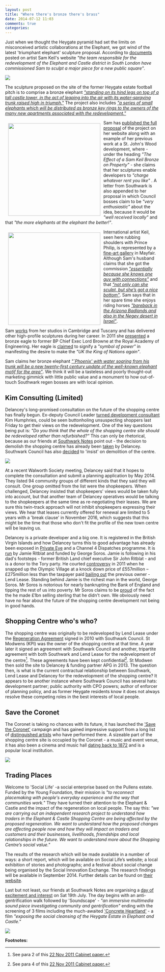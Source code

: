 ```yaml
---
layout: post
title: "Where there's bronze there's brass"
date: 2014-07-12 11:03
comments: true
categories: 
---
```

Just when we thought the Heygate pyramid had set the limits on misconceived artistic collaborations at the Elephant, we got wind of the latest 'triumphant elephant' sculpture proposal.
According to [documents](http://crappistmartin.github.io/images/samkeil_bio_2010.pdf) posted on artist Sam Keil's website _"the team responsible for the redevelopment of the Elephant and Castle district in South London have commissioned Sam to sculpt a major piece for a new public square"_.

![](http://crappistmartin.github.io/images/samkeilelephant.jpg)

The sculpture proposed on the site of the former Heygate estate football pitch is to comprise a bronze elephant [_"standing on its hind legs on top of a tall castle tower, in the act of leaping into the air with its water-spraying trunk raised high in triumph."_](https://southwarknotes.files.wordpress.com/2014/07/keil_elephant.pdf) The project also includes [_"a series of small elephants which will be distributed as bronze key rings to the owners of the many new apartments associated with the redevelopment."_](http://crappistmartin.github.io/images/samkeil_bio_2010.pdf)

<img src="http://www.vallico.net/sam/img/relief/2.jpg" width="300" align="left" style="margin:10px">Sam has [published the full proposal](https://southwarknotes.files.wordpress.com/2014/07/keil_elephant.pdf) of the project on her website along with an example of her previous work at a St. John's Wood development, where - under the heading _"The Effect of a Sam Keil Bronze on Property"_ - she claims that her sculptures enable developers to _"charge whatever rent you like"_ . A letter from Southwark is also appended to her proposal in which Council bosses claim to be _"very enthusiastic"_ about the idea, because it would be _"well received locally"_ and that _"the more elephants at the elephant the better!"_.     

<img src="http://www.vallico.net/sam/img/prince_philip.jpg" width="300" align="left" style="margin:10px">International artist Keil, seen here rubbing shoulders with Prince Philip, is represented by a [fine-art gallery](http://www.whpatterson.com/) in Mayfair. Although Sam's husband claims that she got the commission [_"essentially because she knows one guy with connections"_](http://www.barganews.com/blogs/towler/?p=37) and that [_"not only can she sculpt, but she’s got a nice bottom"_](http://www.barganews.com/blogs/towler/?p=37). Sam says that in her spare time she enjoys riding horses [_"bareback in the Arizona Badlands and also in the Negev desert in Israel"_](http://crappistmartin.github.io/images/samkeil_bio_2010.pdf).  

Sam [works](http://www.vallico.net/sam/biography.html) from her studios in Cambridge and Tuscany and has delivered other high-profile sculptures during her career. In 2011 she [presented](http://www.vallico.net/sam/docs/ft.pdf) a bronze eagle to former BP Chief Exec Lord Browne at the Royal Academy of Engineering. Her eagle is [claimed](http://www.vallico.net/sam/docs/mike_towler_royal_academy.txt) to signify a _"symbol of power"_ in manifesting the desire to make the _"UK the King of Nations again"_.  

Sam claims her bronze elephant [_"`Phoenix' with water soaring from his trunk will be a new twenty-first century update of the well-known elephant motif for the area"_](http://crappistmartin.github.io/images/samkeil_bio_2010.pdf). We think it will be a tasteless and poorly thought-out marketing gimmick with little public value and a monument to how out-of-touch Southwark regen bosses are with local opinion.  

## Kim Consulting (Limited)
Delancey's long-promised consultation on the future of the shopping centre has finally begun. Ex-deputy Council Leader [turned development consultant](/2013-12-07-kim-humphreys-exit-stage-left) Kim Humphries, could be seen buttonholing unsuspecting shoppers last Friday to get their views on the redevelopment. One of the key questions being put is: _"Do you think that the whole of the shopping centre site should be redeveloped rather than refurbished?“_ This can only be rhetorical, because as our friends at [Southwark Notes](http://southwarknotes.wordpress.com) point out - the decision to demolish the shopping centre has already been [taken](http://www.london-se1.co.uk/news/view/7378) by Delancey. Southwark Council has also [decided](http://www.southwark.gov.uk/news/article/1368/council_will_insist_on_demolition_of_shopping_centre_at_elephant) to 'insist' on demolition of the centre. 

![](https://southwarknotes.files.wordpress.com/2014/07/photo-5-1.jpg)

At a recent Walworth Society meeting, Delancey said that it hopes to complete the consultation and submit a planning application by May 2014. They listed 94 community groups of different kinds that they said they will consult. One group omitted from the list were the shopkeepers. When challenged, Delancey insisted that shopkeepers' views would be taken fully into account, but that another team of Delancey operatives would be talking to the shopkeepers at the same time as re-negotiating their leases. We are sure this twin-track approach will not inhibit shopkeepers expressing their views. We hear that leases currently offered for renewal are limited to 5 years with a 'break clause' in November 2016, which suggests that this might be the time that those who don't fit the profile of the new town centre will be leaving us. 

Delancey is a private developer and a big one. It is registered in the British Virgin Islands and how Delancey turns this to good advantage has already been exposed in [Private Eye](http://crappistmartin.github.io/images/PrivateEyeNo1311.pdf) and a Channel 4 Dispatches programme. It is [run](http://www.telegraph.co.uk/finance/newsbysector/constructionandproperty/8606978/Minerva-deal-sees-Jamie-Ritblat-follow-in-fathers-property-footsteps.html) by Jamie Ritblat and funded by George Soros. Jamie is following in his dad's footsteps - former British Land chief executive Sir John Ritblat - and is a donor to the Tory party. He courted [controversy](http://www.dailymail.co.uk/news/article-2041229/Tory-donor-Jamie-Ritblat-snaps-Olympic-Village-knock-price--costing-275m.html) in 2011 when he snapped up the Olympic Village at a knock down price of £557million – £275million less than the taxpayer paid [bailing out](http://www.thelondonmagazine.co.uk/property-experts/expert-opinions/the-olympic-village.html) the previous owner - Lend Lease. Standing behind Jamie is the richest man in the world, George Soros. Mr Soros is notorious for nearly bankrupting the Bank of England and tipping the rest of us into poverty. Mr Soros claims to be [proud](http://www.theguardian.com/business/2012/sep/13/black-wednesday-20-years-pound-erm) of the fact the he made £1bn selling sterling that he didn't own. We obviously need have no fear about the future of the shopping centre development not being in good hands. 

## Shopping Centre who's who?
The shopping centre was originally to be redeveloped by Lend Lease under the [Regeneration Agreement](http://southwarknotes.files.wordpress.com/2013/02/ra.pdf) signed in 2010 with Southwark Council. St Modwens (KPI) was the owner of the shopping centre at that time. A year later it signed an agreement with Southwark Council and another, tripartite agreement with both Southwark and Lend Lease for the redevelopment of the centre[^1]. These agreements have been kept confidential[^2]. St Modwen then sold the site to Delancey & funding partner APG in 2013. The question then, is what is the current contractual relationship between Southwark, Lend Lease and Delancey for the redevelopment of the shopping centre? It appears to be another instance where Southwark Council has several hats: development partner; public authority with CPO powers; author of enforcer of planning policy, and as former Heygate residents know it does not always resolve these competing roles in the best interests of local people.

## Save the Coronet
The Coronet is taking no chances with its future, it has launched the ['Save the Coronet'](http://coronettheatre.co.uk/home/save-the-coronet/) campaign and has gained impressive support from a long list of [distinguished artists](http://crappistmartin.github.io/images/SNSaveTheCoronet.pdf) who have performed there. A sizeable part of the shopping centre site is occupied by the Coronet - a music and event venue, it has also been a cinema and music hall [dating back to 1872](http://www.london-se1.co.uk/news/view/7701) and is a popular local institution.  

![](http://crackmagazine.net/wp-content/uploads/2013/12/Screen-shot-2013-12-03-at-14.55.50-660x403.png)


## Trading Places
Welcome to 'Social Life' -a social enterprise based on the Pullens estate. Funded by the Young Foundation, their mission is _"to reconnect placemaking with people's everyday experience and the way that communities work."_ They have turned their attention to the Elephant & Castle and the impact of the regeneration on local people. The say this: _"we are carrying out an independent research project to understand how traders in the Elephant & Castle Shopping Centre are being affected by the proposed regeneration. We want to understand how the proposed changes are affecting people now and how they will impact on traders and customers and their businesses, livelihoods, friendships and local relationships in the future. We want to understand more about the Shopping Centre’s social value."_ 

The results of the research which will be made available in a number of ways: a short report, which will be available on Social Life’s website; a local exhibition of stories and photographs; and a festival about social change being organised by the Social Innovation Exchange. The research findings will be available in September 2014. Further details can be found on [their website](http://www.social-life.co/blog/post/Trading_Places_Elephant_and_Castle_regen/).

Last but not least, our friends at Southwark Notes are organising a [day of excitement and interest](http://southwarknotes.wordpress.com/2014/07/06/regeneration-rip-the-elephant-sat-19th-july-walk-sound-films/) on Sat 19th July. The day begins with an anti-gentrification walk followed by 'Soundscape' - _"an immersive multimedia sound piece investigating community and gentrification"_ ending with the screening of 3 films including the much-awaited ['Concrete Heartland'](http://concreteheartland.info) - a film _"exposing the social cleansing of the Heygate Estate in Elephant and Castle."_

![](http://southwarknotes.files.wordpress.com/2014/07/snag-walk-july-2014-new.jpg)


__Footnotes:__

[^1]: See para 2 of this [22 Nov 2011 Cabinet paper.](http://moderngov.southwarksites.com/mgConvert2Pdf.aspx?ID=5663&T=9)

[^2]: See para 4 of this [22 Nov 2011 Cabinet paper.](http://moderngov.southwarksites.com/mgConvert2Pdf.aspx?ID=5663&T=9)

 




